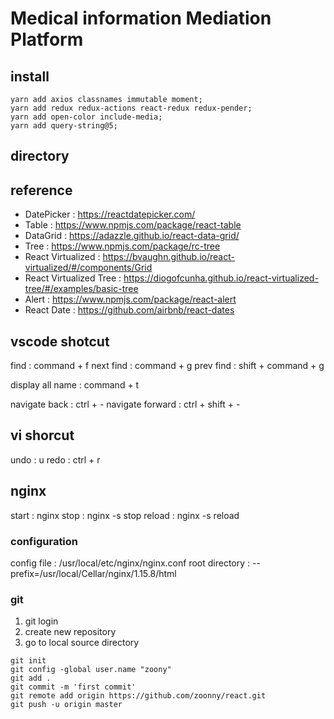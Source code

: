# Medical information Mediation Platform

## install

```shell
yarn add axios classnames immutable moment;
yarn add redux redux-actions react-redux redux-pender;
yarn add open-color include-media;
yarn add query-string@5;
```

## directory

## reference

- DatePicker : https://reactdatepicker.com/
- Table : https://www.npmjs.com/package/react-table
- DataGrid : https://adazzle.github.io/react-data-grid/
- Tree : https://www.npmjs.com/package/rc-tree
- React Virtualized : https://bvaughn.github.io/react-virtualized/#/components/Grid
- React Virtualized Tree : https://diogofcunha.github.io/react-virtualized-tree/#/examples/basic-tree
- Alert : https://www.npmjs.com/package/react-alert
- React Date : https://github.com/airbnb/react-dates

## vscode shotcut

find : command + f
next find : command + g
prev find : shift + command + g

display all name : command + t

navigate back : ctrl + -
navigate forward : ctrl + shift + -

## vi shorcut

undo : u
redo : ctrl + r

## nginx

start : nginx
stop : nginx -s stop
reload : nginx -s reload

### configuration

config file : /usr/local/etc/nginx/nginx.conf
root directory : --prefix=/usr/local/Cellar/nginx/1.15.8/html

### git

1. git login
2. create new repository
3. go to local source directory

```shell
git init
git config -global user.name "zoony"
git add .
git commit -m 'first commit'
git remote add origin https://github.com/zoonny/react.git
git push -u origin master
```
